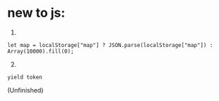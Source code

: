 # new to js:
1. 
```
let map = localStorage["map"] ? JSON.parse(localStorage["map"]) : Array(10000).fill(0);
```
2.
```
yield token
```

(Unfinished)
